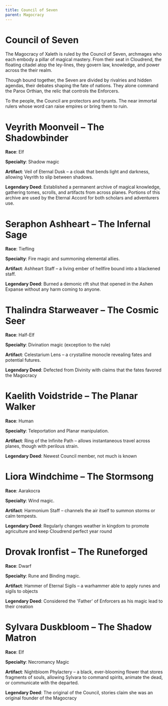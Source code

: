 ```yaml
---
title: Council of Seven
parent: Magocracy
---
```


# Council of Seven

The Magocracy of Xaleth is ruled by the Council of Seven, archmages who each embody a pillar of magical mastery. From their seat in Cloudrend, the floating citadel atop the ley-lines, they govern law, knowledge, and power across the their realm.

Though bound together, the Seven are divided by rivalries and hidden agendas, their debates shaping the fate of nations. They alone command the Parox Orthian, the relic that controls the Enforcers.

To the people, the Council are protectors and tyrants. The near immortal rulers whose word can raise empires or bring them to ruin.

# Veyrith Moonveil – The Shadowbinder

**Race**: Elf

**Specialty**: Shadow magic

**Artifact**: Veil of Eternal Dusk – a cloak that bends light and darkness, allowing Veyrith to slip between shadows.

**Legendary Deed**: Established a permanent archive of magical knowledge, gathering tomes, scrolls, and artifacts from across planes. Portions of this archive are used by the Eternal Accord for both scholars and adventurers use.



# Seraphon Ashheart – The Infernal Sage

**Race**: Tiefling

**Specialty**: Fire magic and summoning elemental allies.

**Artifact**: Ashheart Staff – a living ember of hellfire bound into a blackened staff.

**Legendary Deed**: Burned a demonic rift shut that opened in the Ashen Expanse without any harm coming to anyone.



# Thalindra Starweaver – The Cosmic Seer

**Race**: Half-Elf

**Specialty**: Divination magic (exception to the rule)

**Artifact**: Celestarium Lens – a crystalline monocle revealing fates and potential futures.

**Legendary Deed**: Defected from Divinity with claims that the fates favored the Magocracy



# Kaelith Voidstride – The Planar Walker

**Race**: Human

**Specialty**: Teleportation and Planar manipulation.

**Artifact**: Ring of the Infinite Path – allows instantaneous travel across planes, though with perilous strain.

**Legendary Deed**: Newest Council member, not much is known



# Liora Windchime – The Stormsong

**Race**: Aarakocra

**Specialty**: Wind magic.

**Artifact**: Harmonium Staff – channels the air itself to summon storms or calm tempests.

**Legendary Deed**: Regularly changes weather in kingdom to promote agriculture and keep Cloudrend perfect year round



# Drovak Ironfist – The Runeforged

**Race**: Dwarf

**Specialty**: Rune and Binding magic.

**Artifact**: Hammer of Eternal Sigils – a warhammer able to apply runes and sigils to objects

**Legendary Deed**: Considered the 'Father' of Enforcers as his magic lead to their creation



# Sylvara Duskbloom – The Shadow Matron

**Race**: Elf

**Specialty**: Necromancy Magic

**Artifact**: Nightbloom Phylactery – a black, ever-blooming flower that stores fragments of souls, allowing Sylvara to command spirits, animate the dead, or communicate with the departed.

**Legendary Deed**: The original of the Council, stories claim she was an original founder of the Magocracy